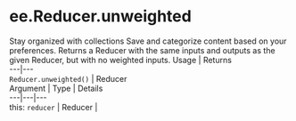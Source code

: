  
#  ee.Reducer.unweighted
Stay organized with collections  Save and categorize content based on your preferences. 
Returns a Reducer with the same inputs and outputs as the given Reducer, but with no weighted inputs. Usage | Returns  
---|---  
`Reducer.unweighted()` | Reducer  
Argument | Type | Details  
---|---|---  
this: `reducer` | Reducer |   
